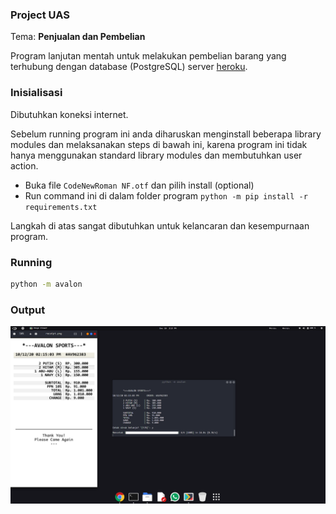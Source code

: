 ### Project UAS

Tema: **Penjualan dan Pembelian**  

Program lanjutan mentah untuk melakukan pembelian barang yang
terhubung dengan database (PostgreSQL) server [heroku](https://heroku.com).


### Inisialisasi

Dibutuhkan koneksi internet.

Sebelum running program ini anda diharuskan menginstall beberapa library modules dan melaksanakan steps di bawah ini, karena program ini tidak hanya menggunakan standard library modules dan membutuhkan user action.

* Buka file `CodeNewRoman NF.otf` dan pilih install (optional)
* Run command ini di dalam folder program `python -m pip install -r requirements.txt`

Langkah di atas sangat dibutuhkan untuk kelancaran dan kesempurnaan program.

### Running
```sh
python -m avalon
```

### Output

<img src="https://raw.githubusercontent.com/adekmaulana/UAS/main/output.png" width="950px">
